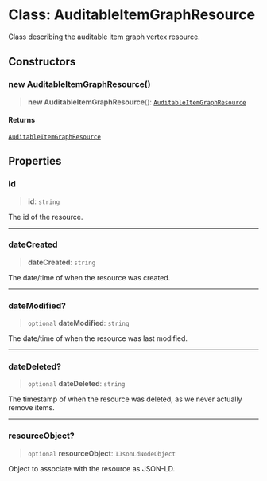 # Class: AuditableItemGraphResource

Class describing the auditable item graph vertex resource.

## Constructors

### new AuditableItemGraphResource()

> **new AuditableItemGraphResource**(): [`AuditableItemGraphResource`](AuditableItemGraphResource.md)

#### Returns

[`AuditableItemGraphResource`](AuditableItemGraphResource.md)

## Properties

### id

> **id**: `string`

The id of the resource.

***

### dateCreated

> **dateCreated**: `string`

The date/time of when the resource was created.

***

### dateModified?

> `optional` **dateModified**: `string`

The date/time of when the resource was last modified.

***

### dateDeleted?

> `optional` **dateDeleted**: `string`

The timestamp of when the resource was deleted, as we never actually remove items.

***

### resourceObject?

> `optional` **resourceObject**: `IJsonLdNodeObject`

Object to associate with the resource as JSON-LD.
